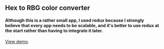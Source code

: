 ## Hex to RBG color converter

#### Although this is a rather small app, I used redux because I strongly believe that every app needs to be scalable, and it's better to use redux at the start rather than having to integrate it later.

[View demo](https://letsget.github.io/hex-to-rgb-converter/).



